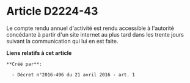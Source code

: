 # Article D2224-43

Le compte rendu annuel d'activité est rendu accessible à l'autorité concédante à partir d'un site internet au plus tard dans
les trente jours suivant la communication qui lui en est faite.

**Liens relatifs à cet article**

	**Créé par**:

	  - Décret n°2016-496 du 21 avril 2016 - art. 1
